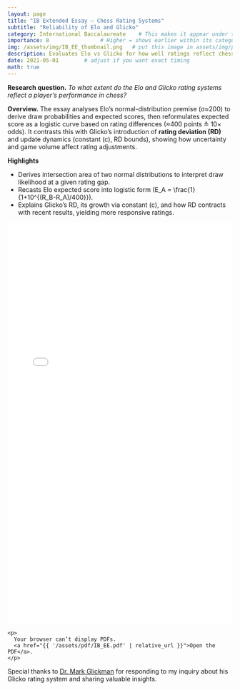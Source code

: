 ```yaml
---
layout: page
title: "IB Extended Essay — Chess Rating Systems"
subtitle: "Reliability of Elo and Glicko"
category: International Baccalaureate    # This makes it appear under the IB section on your Early Research page
importance: 8                # Higher = shows earlier within its category
img: /assets/img/IB_EE_thumbnail.png   # put this image in assets/img/projects/
description: Evaluates Elo vs Glicko for how well ratings reflect chess performance, focusing on expected score, rating deviation, and responsiveness.
date: 2021-05-01        # adjust if you want exact timing
math: true
---
```


**Research question.** *To what extent do the Elo and Glicko rating systems reflect a player’s performance in chess?*

**Overview.** The essay analyses Elo’s normal-distribution premise (σ≈200) to derive draw probabilities and expected scores, then reformulates expected score as a logistic curve based on rating differences (≈400 points ≙ 10× odds). It contrasts this with Glicko’s introduction of **rating deviation (RD)** and update dynamics (constant \(c\), RD bounds), showing how uncertainty and game volume affect rating adjustments.

**Highlights**
- Derives intersection area of two normal distributions to interpret draw likelihood at a given rating gap.
- Recasts Elo expected score into logistic form \(E_A = \frac{1}{1+10^{(R_B-R_A)/400}}\).
- Explains Glicko’s RD, its growth via constant \(c\), and how RD contracts with recent results, yielding more responsive ratings.

<!-- Inline PDF viewer -->
<div class="pdf-viewer my-3">
  <object
    data="{{ '/assets/pdf/IB_EE.pdf' | relative_url }}"
    type="application/pdf"
    width="100%"
    height="900"
  >
    <!-- Fallback for browsers that block <object> -->
    <iframe
      src="{{ '/assets/pdf/IB_EE.pdf' | relative_url }}"
      width="100%"
      height="900"
      style="border: none;"
    ></iframe>

    <p>
      Your browser can’t display PDFs. 
      <a href="{{ '/assets/pdf/IB_EE.pdf' | relative_url }}">Open the PDF</a>.
    </p>
  </object>
</div>

Special thanks to [Dr. Mark Glickman](https://www.glicko.net/) for responding to my inquiry about his Glicko rating system and sharing valuable insights.
